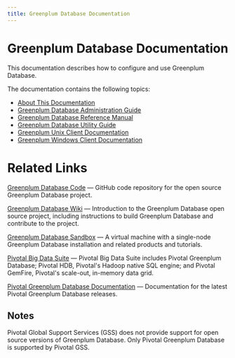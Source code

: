 ```yaml
---
title: Greenplum Database Documentation
---
```


# Greenplum Database Documentation

This documentation describes how to configure and use Greenplum Database.

The documentation contains the following topics:

* [About This Documentation](/docs-gpdb/common/pivotal-gpdb-features.html)
* [Greenplum Database Administration Guide](/docs-gpdb/admin_guide/admin_guide.html)
* [Greenplum Database Reference Manual](/docs-gpdb/ref_guide/ref_guide.html)
* [Greenplum Database Utility Guide](/docs-gpdb/utility_guide/utility_guide.html)
* [Greenplum Unix Client Documentation](/docs-gpdb/common/client-docs-unix.html)
* [Greenplum Windows Client Documentation](/docs-gpdb/common/client-docs-win.html)

# Related Links

[Greenplum Database Code](https://github.com/greenplum-db/gpdb) — GitHub code repository for the open source Greenplum Database project.

[Greenplum Database Wiki](https://github.com/greenplum-db/greenplum-db.github.io/wiki) — Introduction to the Greenplum Database open source project, including instructions to build Greenplum Database and contribute to the project.

[Greenplum Database Sandbox](https://github.com/greenplum-db/gpdb-sandbox-tutorials) — A virtual machine with a single-node Greenplum Database installation and related products and tutorials.

[Pivotal Big Data Suite](https://pivotal.io/big-data/pivotal-big-data-suite) — Pivotal Big Data Suite includes Pivotal Greenplum Database; Pivotal HDB, Pivotal's Hadoop native SQL engine; and Pivotal GemFire, Pivotal's scale-out, in-memory data grid.

[Pivotal Greenplum Database Documentation](http://gpdb.docs.pivotal.io) — Documentation for the latest Pivotal Greenplum Database releases.


## Notes

Pivotal Global Support Services (GSS) does not provide support for open source
versions of Greenplum Database. Only Pivotal Greenplum Database is supported by
Pivotal GSS.

